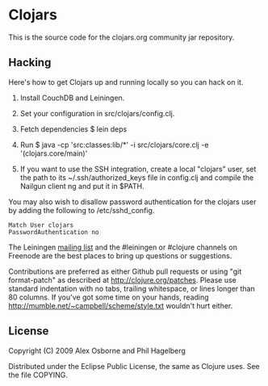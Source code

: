 # Clojars

This is the source code for the clojars.org community jar repository.

## Hacking

Here's how to get Clojars up and running locally so you can hack on
it.

1. Install CouchDB and Leiningen.

2. Set your configuration in src/clojars/config.clj.

3. Fetch dependencies
    $ lein deps

4. Run
    $ java -cp 'src:classes:lib/*' -i src/clojars/core.clj -e '(clojars.core/main)'

5. If you want to use the SSH integration, create a local "clojars"
   user, set the path to its ~/.ssh/authorized_keys file in config.clj
   and compile the Nailgun client ng and put it in $PATH.

You may also wish to disallow password authentication for the clojars
user by adding the following to /etc/sshd_config.

    Match User clojars
    PasswordAuthentication no

The Leiningen [mailing list](http://groups.google.com/group/leiningen)
and the #leiningen or #clojure channels on Freenode are the best places
to bring up questions or suggestions.

Contributions are preferred as either Github pull requests or using
"git format-patch" as described at http://clojure.org/patches. Please
use standard indentation with no tabs, trailing whitespace, or lines
longer than 80 columns. If you've got some time on your hands, reading
http://mumble.net/~campbell/scheme/style.txt wouldn't hurt either.

## License

Copyright (C) 2009 Alex Osborne and Phil Hagelberg

Distributed under the Eclipse Public License, the same as Clojure
uses. See the file COPYING.
